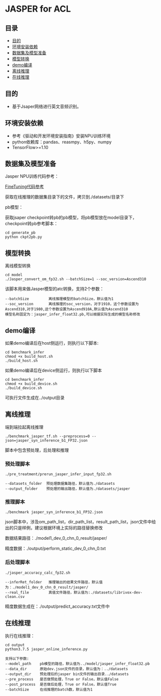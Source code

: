 # JASPER for ACL

## 目录

- [目的](#目的)
- [环境安装依赖](#环境安装依赖)
- [数据集及模型准备](#数据集及模型准备)
- [模型转换](#模型转换)
- [demo编译](#demo编译)
- [离线推理](#离线推理)
- [在线推理](#)

   

## 目的

- 基于Jsaper网络进行英文音频识别。

## 环境安装依赖

- 参考《驱动和开发环境安装指南》安装NPU训练环境
- python依赖库：pandas、reasmpy、h5py、numpy
- TensorFlow>=1.10

## 数据集及模型准备

Jasper NPU训练代码参考：

[FineTuning代码参考](https://gitee.com/ascend/modelzoo/tree/master/built-in/TensorFlow/Research/audio/Jasper_for_TensorFlow)

获取在线推理的数据集目录下的文件，拷贝到./datasets/目录下

pb模型：

获取jsaper checkpoint转pb的pb模型，将pb模型放在model目录下，checkpoint转pb参考脚本：

```
cd generate_pb
python ckpt2pb.py
```



## 模型转换

离线模型转换

```
cd model
./Jasper_convert_om_fp32.sh --batchSize=1 --soc_version=Ascend310
```

该脚本用来做Jasper模型的atc转换，支持2个参数：

```
--batchSize			离线推理模型的batchSize，默认值为1
--soc_version		离线推理的soc_version，对于1910，这个参数设置为Ascend310,对于1980,这个参数设置为Ascend910A,默认值为Ascend310
模型名称固定为：jasper_infer_float32.pb,可以根据实际生成的模型名称修改
```



## demo编译

如果demo编译后在host侧运行，则执行以下脚本:

```
cd benchmark_infer
chmod +x build_host.sh
./build_host.sh
```

如果demo编译后在device侧运行，则执行以下脚本

```
cd benchmark_infer
chmod +x build_device.sh
./build_device.sh
```

可执行文件生成在../output目录

## 离线推理

端到端拉起离线推理

```
./benchmark_jasper_tf.sh --preprocess=0 --json=jasper_syn_inference_b1_FP32.json
```

脚本中包含预处理，后处理和推理

### 预处理脚本

```
./pre_treatment/prerun_jasper_infer_input_fp32.sh

--datasets_folder  预处理数据集路径，默认值为./datasets
--output_folder	   预处理的输出路径，默认值为./datasets/jasper
```

### 推理脚本

```
./benchmark jasper_syn_inference_b1_FP32.json
```

json脚本中，涉及om_path_list，dir_path_list，result_path_list，json文件中给出的只是样例，建议根据环境上实际的路径替换修改

数据结果路径：./model1_dev_0_chn_0_result/jasper/

精度数据：./output/perform_static_dev_0_chn_0.txt

### 后处理脚本

```
./jasper_accuracy_calc_fp32.sh

--inferRet_folder	推理输出的结果文件路径，默认值为：./model1_dev_0_chn_0_result/jasper/
--real_file			真值文件路径，默认值为:./datasets/librivox-dev-clean.csv
```

精度数据生成在：./output/predict_accuracy.txt文件中



## 在线推理

执行在线推理：

```
cd output
python3.7.5 jasper_online_inference.py

支持以下参数:
--model_path	pb模型的路径，默认值为../model/jasper_infer_float32.pb
--data_dir		原始dev.json文件的目录，默认值为：../datasets
--output_dir	预处理后的jasper	bin文件的输出目录../datasets
--pre_process  	是否做预处理，True or False，默认值False
--post_process  是否做后处理，True or False，默认值True
--batchSize		在线推理的batch数，默认值为1
```







